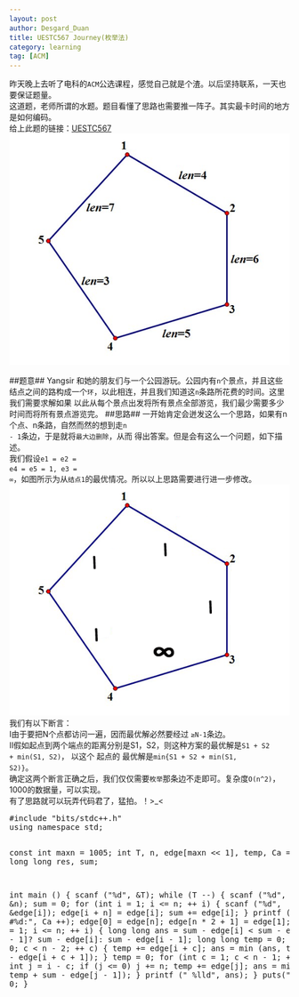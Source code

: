 ```yaml
---
layout: post
author: Desgard_Duan
title: UESTC567 Journey(枚举法)
category: learning
tag: [ACM]
---
```

昨天晚上去听了电科的<code>ACM</code>公选课程，感觉自己就是个渣。以后坚持联系，一天也要保证题量。<br />
这道题，老师所谓的水题。题目看懂了思路也需要推一阵子。其实最卡时间的地方是如何编码。<br />
给上此题的链接：[UESTC567](http://acm.uestc.edu.cn/#/problem/show/576)<br />
 ![img](/public/ach_img/2015-3-25-1.jpg "UESTC567")
<!-- more -->
##题意##
Yangsir 和她的朋友们与一个公园游玩。公园内有<code>n</code>个景点，并且这些结点之间的路构成一个<code>环</code>，以此相连，并且我们知道这<code>n</code>条路所花费的时间。这里我们需要求解如果
以此从每个景点出发将所有景点全部游览，我们最少需要多少时间而将所有景点游览完。
##思路##
一开始肯定会迸发这么一个思路，如果有n个点、n条路，自然而然的想到走<code>n - 1</code>条边，于是就将<code>最大边删除</code>，从而
得出答案。但是会有这么一个问题，如下描述。<br />
我们假设<code>e1 = e2 = e4 = e5 = 1, e3 = ∞</code>，如图所示为从<code>结点1</code>的最优情况。所以以上思路需要进行进一步修改。
 ![img](/public/ach_img/2015-3-25-2.gif "UESTC567")
我们有以下断言：<br />
Ⅰ由于要把N个点都访问一遍，因而最优解必然要经过 <code>≥N-1</code>条边。<br />
Ⅱ假如起点到两个端点的距离分别是S1，S2，则这种方案的最优解是<code>S1 + S2 + min(S1, S2)</code>，
以这个 起点的 最优解是<code>min{S1 + S2 + min(S1, S2)}</code>。<br />
确定这两个断言正确之后，我们仅仅需要<code>枚举</code>那条边不走即可。复杂度<code>O(n^2)</code>，1000的数据量，可以实现。<br />
有了思路就可以玩弄代码君了，猛拍。！>_<<br />

<div>
<pre class="brush: cpp">
#include "bits/stdc++.h"
using namespace std;

const int maxn = 1005;
int T, n, edge[maxn << 1], temp, Ca = 1;
long long res, sum;

int main () {
    scanf ("%d", &T);
    while (T --) {
        scanf ("%d", &n);
        sum = 0;
        for (int i = 1; i <= n; ++ i) {
            scanf ("%d", &edge[i]);
            edge[i + n] = edge[i];
            sum += edge[i];
        }
        printf ("Case #%d:", Ca ++);
        edge[0] = edge[n];
        edge[n * 2 + 1] = edge[1];
        for (int i = 1; i <= n; ++ i) {
            long long ans = sum - edge[i] < sum - edge[i - 1]?
                      sum - edge[i]: sum - edge[i - 1];
            long long temp = 0;
            for (int c = 0; c < n - 2; ++ c) {
                temp += edge[i + c];
                ans = min (ans, temp + sum - edge[i + c + 1]);
            }
            temp = 0;
            for (int c = 1; c < n - 1; ++ c) {
                int j = i - c;
                if (j <= 0) j += n;
                temp += edge[j];
                ans = min (ans, temp + sum - edge[j - 1]);
            }
            printf (" %lld", ans);
        }
        puts("");
    }
    return 0;
}

</pre>
</div>
